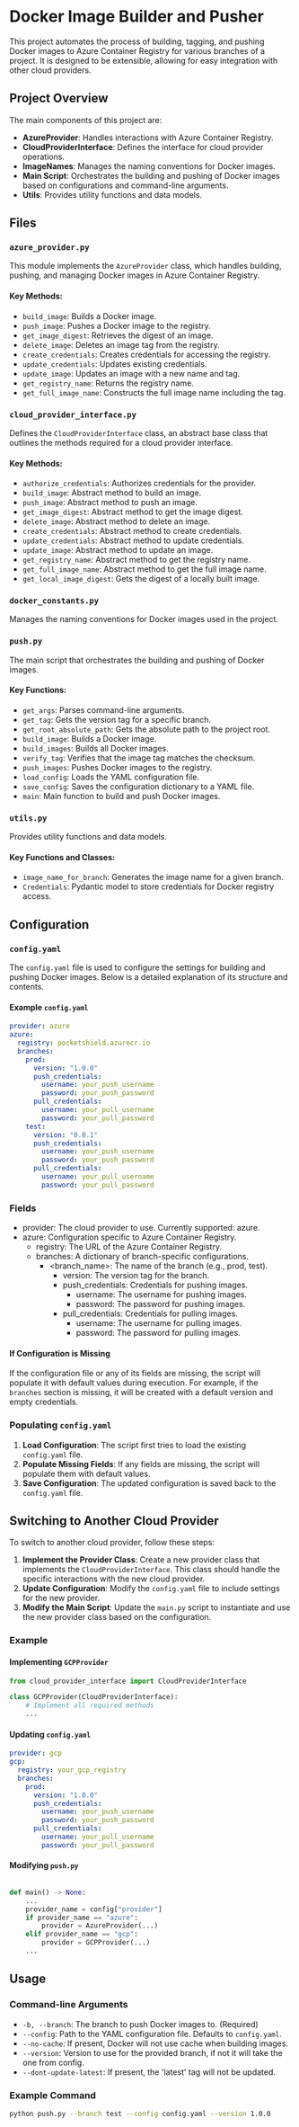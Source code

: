 # Docker Image Builder and Pusher

This project automates the process of building, tagging, and pushing Docker images to Azure Container Registry for various branches of a project. It is designed to be extensible, allowing for easy integration with other cloud providers.

## Project Overview

The main components of this project are:

- **AzureProvider**: Handles interactions with Azure Container Registry.
- **CloudProviderInterface**: Defines the interface for cloud provider operations.
- **ImageNames**: Manages the naming conventions for Docker images.
- **Main Script**: Orchestrates the building and pushing of Docker images based on configurations and command-line arguments.
- **Utils**: Provides utility functions and data models.

## Files

### `azure_provider.py`

This module implements the `AzureProvider` class, which handles building, pushing, and managing Docker images in Azure Container Registry.

#### Key Methods:

- `build_image`: Builds a Docker image.
- `push_image`: Pushes a Docker image to the registry.
- `get_image_digest`: Retrieves the digest of an image.
- `delete_image`: Deletes an image tag from the registry.
- `create_credentials`: Creates credentials for accessing the registry.
- `update_credentials`: Updates existing credentials.
- `update_image`: Updates an image with a new name and tag.
- `get_registry_name`: Returns the registry name.
- `get_full_image_name`: Constructs the full image name including the tag.

### `cloud_provider_interface.py`

Defines the `CloudProviderInterface` class, an abstract base class that outlines the methods required for a cloud provider interface.

#### Key Methods:

- `authorize_credentials`: Authorizes credentials for the provider.
- `build_image`: Abstract method to build an image.
- `push_image`: Abstract method to push an image.
- `get_image_digest`: Abstract method to get the image digest.
- `delete_image`: Abstract method to delete an image.
- `create_credentials`: Abstract method to create credentials.
- `update_credentials`: Abstract method to update credentials.
- `update_image`: Abstract method to update an image.
- `get_registry_name`: Abstract method to get the registry name.
- `get_full_image_name`: Abstract method to get the full image name.
- `get_local_image_digest`: Gets the digest of a locally built image.

### `docker_constants.py`

Manages the naming conventions for Docker images used in the project.

### `push.py`

The main script that orchestrates the building and pushing of Docker images.

#### Key Functions:

- `get_args`: Parses command-line arguments.
- `get_tag`: Gets the version tag for a specific branch.
- `get_root_absolute_path`: Gets the absolute path to the project root.
- `build_image`: Builds a Docker image.
- `build_images`: Builds all Docker images.
- `verify_tag`: Verifies that the image tag matches the checksum.
- `push_images`: Pushes Docker images to the registry.
- `load_config`: Loads the YAML configuration file.
- `save_config`: Saves the configuration dictionary to a YAML file.
- `main`: Main function to build and push Docker images.

### `utils.py`

Provides utility functions and data models.

#### Key Functions and Classes:

- `image_name_for_branch`: Generates the image name for a given branch.
- `Credentials`: Pydantic model to store credentials for Docker registry access.

## Configuration

### `config.yaml`

The `config.yaml` file is used to configure the settings for building and pushing Docker images. Below is a detailed explanation of its structure and contents.

#### Example `config.yaml`

```yaml
provider: azure
azure:
  registry: pocketshield.azurecr.io
  branches:
    prod:
      version: "1.0.0"
      push_credentials:
        username: your_push_username
        password: your_push_password
      pull_credentials:
        username: your_pull_username
        password: your_pull_password
    test:
      version: "0.0.1"
      push_credentials:
        username: your_push_username
        password: your_push_password
      pull_credentials:
        username: your_pull_username
        password: your_pull_password
```

### Fields
- provider: The cloud provider to use. Currently supported: azure.
- azure: Configuration specific to Azure Container Registry.
    - registry: The URL of the Azure Container Registry.
    - branches: A dictionary of branch-specific configurations.
        - <branch_name>: The name of the branch (e.g., prod, test).
            - version: The version tag for the branch.
            - push_credentials: Credentials for pushing images.
                - username: The username for pushing images.
                - password: The password for pushing images.
            - pull_credentials: Credentials for pulling images.
                - username: The username for pulling images.
                - password: The password for pulling images.


#### If Configuration is Missing

If the configuration file or any of its fields are missing, the script will populate it with default values during execution. For example, if the `branches` section is missing, it will be created with a default version and empty credentials.

### Populating `config.yaml`

1. **Load Configuration**: The script first tries to load the existing `config.yaml` file.
2. **Populate Missing Fields**: If any fields are missing, the script will populate them with default values.
3. **Save Configuration**: The updated configuration is saved back to the `config.yaml` file.

## Switching to Another Cloud Provider

To switch to another cloud provider, follow these steps:

1. **Implement the Provider Class**: Create a new provider class that implements the `CloudProviderInterface`. This class should handle the specific interactions with the new cloud provider.
2. **Update Configuration**: Modify the `config.yaml` file to include settings for the new provider.
3. **Modify the Main Script**: Update the `main.py` script to instantiate and use the new provider class based on the configuration.

### Example

#### Implementing `GCPProvider`

```python
from cloud_provider_interface import CloudProviderInterface

class GCPProvider(CloudProviderInterface):
    # Implement all required methods
    ...

```

#### Updating ``config.yaml``

```yaml
provider: gcp
gcp:
  registry: your_gcp_registry
  branches:
    prod:
      version: "1.0.0"
      push_credentials:
        username: your_push_username
        password: your_push_password
      pull_credentials:
        username: your_pull_username
        password: your_pull_password
```

#### Modifying ``push.py``
```python

def main() -> None:
    ...
    provider_name = config["provider"]
    if provider_name == "azure":
        provider = AzureProvider(...)
    elif provider_name == "gcp":
        provider = GCPProvider(...)
    ...
```


## Usage

### Command-line Arguments

- `-b, --branch`: The branch to push Docker images to. (Required)
- `--config`: Path to the YAML configuration file. Defaults to `config.yaml`.
- `--no-cache`: If present, Docker will not use cache when building images.
- `--version`: Version to use for the provided branch, if not it will take the one from config.
- `--dont-update-latest`: If present, the 'latest' tag will not be updated.

### Example Command

```sh
python push.py --branch test --config config.yaml --version 1.0.0
